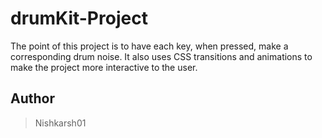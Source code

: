 # drumKit-Project

The point of this project is to have each key, when pressed, make a corresponding drum noise. It also uses CSS transitions and animations to make the project more interactive to the user.

## Author 
> Nishkarsh01

